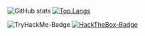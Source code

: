 ![GitHub stats](https://github-readme-stats-rampant.vercel.app/api?username=rampantspark&show_icons=true&theme=synthwave&count_private=true)
[![Top Langs](https://github-readme-stats-rampant.vercel.app/api/top-langs/?username=rampantspark&theme=synthwave&langs_count=5&hide=css,asp.net,html,scss,shell,typescript,glsl,haxe,meson,php,javascript)](https://github.com/anuraghazra/github-readme-stats)

![TryHackMe-Badge](https://tryhackme-badges.s3.amazonaws.com/rampantspark.png)
[![HackTheBox-Badge](http://www.hackthebox.eu/badge/image/1265623)](https://www.hackthebox.eu/home/users/profile/1265623)
